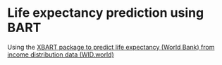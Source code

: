 # Life expectancy prediction using BART
Using the <a href="https://github.com/JingyuHe/XBART/tree/master/python">XBART package to predict life expectancy (World Bank) from income distribution data (WID.world)
